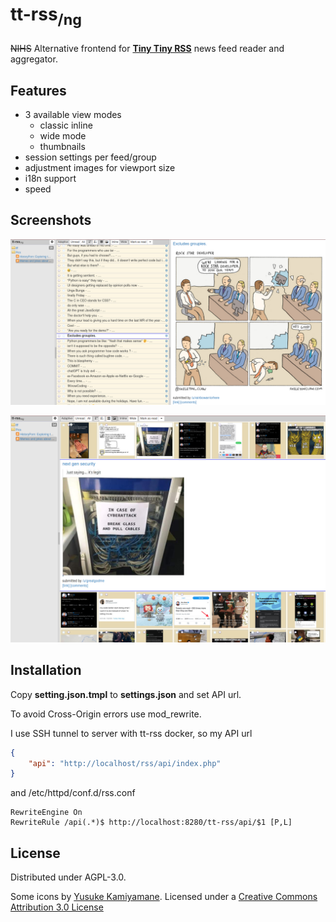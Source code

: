 # tt-rss<sub>/ng<sub>
~~NIHS~~ Alternative frontend for [**Tiny Tiny RSS**](https://tt-rss.org/) news feed reader and aggregator.  

## Features
 - 3 available view modes
    - classic inline
    - wide mode
    - thumbnails
 - session settings per feed/group
 - adjustment images for viewport size
 - i18n support
 - speed

 ## Screenshots

 ![List + wide mode](README/listwide.png)
 
 ![Pics mode](README/picsview.png)

 ## Installation

Copy **setting.json.tmpl** to **settings.json** and set API url.

To avoid Cross-Origin errors use mod_rewrite.

I use SSH tunnel to server with tt-rss docker, so my API url

```json
{
	"api": "http://localhost/rss/api/index.php"
}
```

and /etc/httpd/conf.d/rss.conf 

```
RewriteEngine On
RewriteRule /api(.*)$ http://localhost:8280/tt-rss/api/$1 [P,L]
```


## License
Distributed under AGPL-3.0.

Some icons by [Yusuke Kamiyamane](http://p.yusukekamiyamane.com/). Licensed under a [Creative Commons Attribution 3.0 License](http://creativecommons.org/licenses/by/3.0/)
